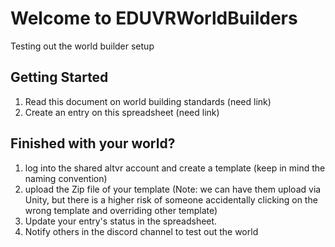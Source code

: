 # Welcome to EDUVRWorldBuilders 
Testing out the world builder setup
## Getting Started
1) Read this document on world building standards (need link)
2) Create an entry on this spreadsheet (need link)
## Finished with your world?
1) log into the shared altvr account and create a template (keep in mind the naming convention)
2) upload the Zip file of your template (Note: we can have them upload via Unity, but there is a higher risk of someone accidentally clicking on the wrong template and overriding other template)
3) Update your entry's status in the spreadsheet. 
4) Notify others in the discord channel to test out the world
